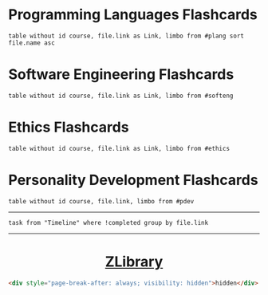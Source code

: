 # Programming Languages Flashcards
```dataview
table without id course, file.link as Link, limbo from #plang sort file.name asc
```

# Software Engineering Flashcards
```dataview
table without id course, file.link as Link, limbo from #softeng 
```

# Ethics Flashcards
```dataview
table without id course, file.link as Link, limbo from #ethics 
```

# Personality Development Flashcards
```dataview
table without id course, file.link, limbo from #pdev 
```

---
```dataview
task from "Timeline" where !completed group by file.link
```

---

<h1 style="text-align: center;"><a href='https://zlibrary-ph.se'>ZLibrary</a></h1>

```html
<div style="page-break-after: always; visibility: hidden">hidden</div>
```

